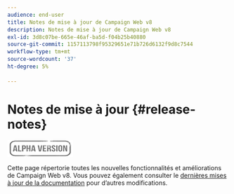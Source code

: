 ```yaml
---
audience: end-user
title: Notes de mise à jour de Campaign Web v8
description: Notes de mise à jour de Campaign Web v8
exl-id: 3d8c07be-665e-46af-ba5d-f04b25b40880
source-git-commit: 1157113798f95329651e71b726d6132f9d8c7544
workflow-type: tm+mt
source-wordcount: '37'
ht-degree: 5%

---
```


# Notes de mise à jour       {#release-notes}

![](../assets/do-not-localize/badge.png)

Cette page répertorie toutes les nouvelles fonctionnalités et améliorations de Campaign Web v8. Vous pouvez également consulter le [dernières mises à jour de la documentation](documentation-updates.md) pour d’autres modifications.
